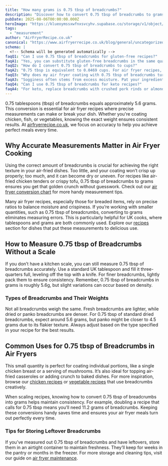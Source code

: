 ```yaml
---
title: "How many grams is 0.75 tbsp of breadcrumbs?"
description: "Discover how to convert 0.75 tbsp of breadcrumbs to grams for perfect air fryer recipes. Get accurate measurements in seconds!"
pubDate: 2025-08-06T00:00:00.000Z
heroImage: "https://klueoymssxwfnxsvcyhv.supabase.co/storage/v1/object/public/Shmucket/how-many-grams-is-0-75-tbsp-of-breadcrumbs.webp"
tags:
  - "measurement"
author: "AirFryerRecipe.co.uk"
canonical: "https://www.airfryerrecipe.co.uk/blog/general/uncategorized/how-many-grams-is-0-75-tbsp-of-breadcrumbs"
schema: |
  <!-- Schema will be generated automatically -->
faqQ1: "Can I use 0.75 tbsp of breadcrumbs for gluten-free recipes?"
faqA1: "Yes, you can substitute gluten-free breadcrumbs in the same quantity (0.75 tbsp or ~5.6g). Just ensure they’re finely ground for even coating. Gluten-free varieties may weigh slightly differently, so adjust if needed for texture."
faqQ2: "How do I convert 0.75 tbsp of breadcrumbs to cups?"
faqA2: "0.75 tbsp is equivalent to 0.0469 cups. For air fryer recipes, sticking to grams or tablespoons is more practical due to small quantities. Use our conversion chart for precise measurements."
faqQ3: "Why does my air fryer coating with 0.75 tbsp of breadcrumbs turn out soggy?"
faqA3: "Sogginess often stems from excess moisture. Pat your ingredients dry before coating, and consider spraying lightly with oil. Ensure your air fryer isn’t overcrowded, which traps steam."
faqQ4: "Can I use 0.75 tbsp of breadcrumbs for keto recipes?"
faqA4: "For keto, replace breadcrumbs with crushed pork rinds or almond flour. Use the same weight (5.6g) for consistency. These alternatives crisp up beautifully in the air fryer."
---
```

<p>0.75 tablespoons (tbsp) of breadcrumbs equals approximately 5.6 grams. This conversion is essential for air fryer recipes where precise measurements can make or break your dish. Whether you're coating chicken, fish, or vegetables, knowing the exact weight ensures consistent results. At <a href=https://www.airfryerrecipe.co.uk/>airfryerrecipe.co.uk</a>, we focus on accuracy to help you achieve perfect meals every time.</p>

<h2>Why Accurate Measurements Matter in Air Fryer Cooking</h2>
<p>Using the correct amount of breadcrumbs is crucial for achieving the right texture in your air-fried dishes. Too little, and your coating won’t crisp up properly; too much, and it can become dry or uneven. For recipes like air-fried chicken tenders or crispy tofu, 0.75 tbsp of breadcrumbs to grams ensures you get that golden crunch without guesswork. Check out our <a href=https://www.airfryerrecipe.co.uk/air-fryer-conversion-chart>air fryer conversion chart</a> for more handy measurement tips.</p>
<p>Many air fryer recipes, especially those for breaded items, rely on precise ratios to balance moisture and crispiness. If you’re working with smaller quantities, such as 0.75 tbsp of breadcrumbs, converting to grams eliminates measuring errors. This is particularly helpful for UK cooks, where tablespoons and grams are both commonly used. Explore our <a href=https://www.airfryerrecipe.co.uk/recipes>recipes</a> section for dishes that put these measurements to delicious use.</p>

<h2>How to Measure 0.75 tbsp of Breadcrumbs Without a Scale</h2>
<p>If you don’t have a kitchen scale, you can still measure 0.75 tbsp of breadcrumbs accurately. Use a standard UK tablespoon and fill it three-quarters full, leveling off the top with a knife. For finer breadcrumbs, lightly pack them to ensure consistency. Remember, 0.75 tbsp of breadcrumbs in grams is roughly 5.6g, but slight variations can occur based on density.</p>

<h3>Types of Breadcrumbs and Their Weights</h3>
<p>Not all breadcrumbs weigh the same. Fresh breadcrumbs are lighter, while dried or panko breadcrumbs are denser. For 0.75 tbsp of standard dried breadcrumbs, expect around 5.6 grams, but panko might be closer to 4.5 grams due to its flakier texture. Always adjust based on the type specified in your recipe for the best results.</p>

<h2>Common Uses for 0.75 tbsp of Breadcrumbs in Air Fryers</h2>
<p>This small quantity is perfect for coating individual portions, like a single chicken breast or a serving of mushrooms. It’s also ideal for topping air-fried casseroles or adding crunch to baked dishes. For more inspiration, browse our <a href=https://www.airfryerrecipe.co.uk/recipe-category/chicken>chicken recipes</a> or <a href=https://www.airfryerrecipe.co.uk/recipe-category/vegetables>vegetable recipes</a> that use breadcrumbs creatively.</p>
<p>When scaling recipes, knowing how to convert 0.75 tbsp of breadcrumbs into grams helps maintain consistency. For example, doubling a recipe that calls for 0.75 tbsp means you’ll need 11.2 grams of breadcrumbs. Keeping these conversions handy saves time and ensures your air fryer meals turn out perfectly every time.</p>

<h3>Tips for Storing Leftover Breadcrumbs</h3>
<p>If you’ve measured out 0.75 tbsp of breadcrumbs and have leftovers, store them in an airtight container to maintain freshness. They’ll keep for weeks in the pantry or months in the freezer. For more storage and cleaning tips, visit our guide on <a href=https://www.airfryerrecipe.co.uk/air-fryer-cleaner>air fryer maintenance</a>.</p>
